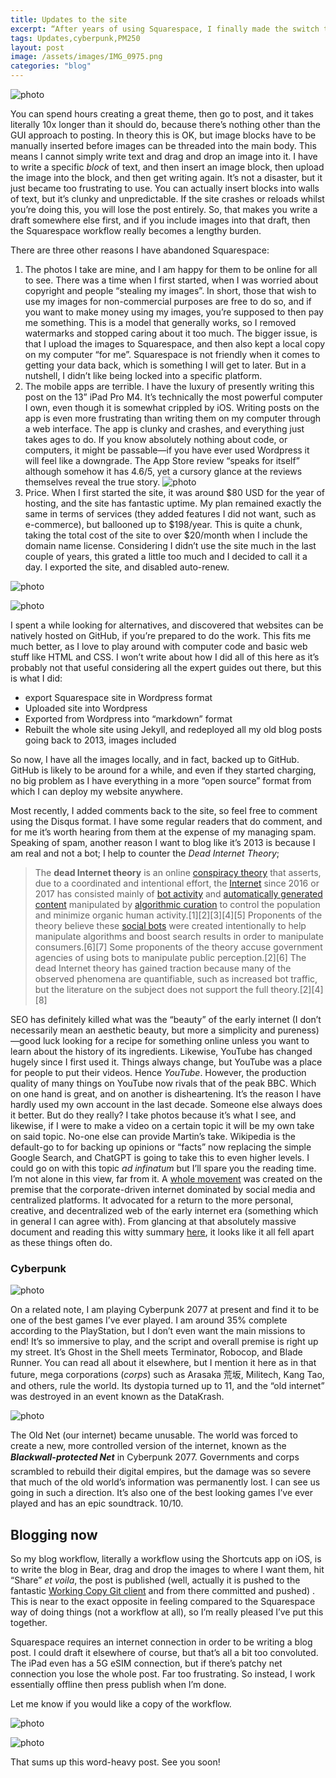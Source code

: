 ```yaml
---
title: Updates to the site
excerpt: “After years of using Squarespace, I finally made the switch to Jekyll and GitHub Pages. The reasons? Clunky editing, restrictive workflows, poor mobile apps, and rising costs. Now, my site is fully in my control, backed up locally and on GitHub, with a seamless blogging workflow. I’ve also restored comments and embraced a more open, personal web—something that feels increasingly rare in today’s internet. Oh, and I’m playing Cyberpunk 2077, which ties into all this more than you’d think…”
tags: Updates,cyberpunk,PM250
layout: post
image: /assets/images/IMG_0975.png
categories: "blog"
---
```


![photo](/assets/images/IMG_0829.png)

You can spend hours creating a great theme, then go to post, and it takes literally 10x longer than it should do, because there’s nothing other than the GUI approach to posting. In theory this is OK, but image blocks have to be manually inserted before images can be threaded into the main body. This means I cannot simply write text and drag and drop an image into it. I have to write a specific *block* of text, and then insert an image block, then upload the image into the block, and then get writing again. It’s not a disaster, but it just became too frustrating to use. You can actually insert blocks into walls of text, but it’s clunky and unpredictable. If the site crashes or reloads whilst you’re doing this, you will lose the post entirely. So, that makes you write a draft somewhere else first, and if you include images into that draft, then the Squarespace workflow really becomes a lengthy burden. 

There are three other reasons I have abandoned Squarespace:
1) The photos I take are mine, and I am happy for them to be online for all to see. There was a time when I first started, when I was worried about copyright and people “stealing my images”. In short, those that wish to use my images for non-commercial purposes are free to do so, and if you want to make money using my images, you’re supposed to then pay me something. This is a model that generally works, so I removed watermarks and stopped caring about it too much. The bigger issue, is that I upload the images to Squarespace, and then also kept a local copy on my computer “for me”. Squarespace is not friendly when it comes to getting your data back, which is something I will get to later. But in a nutshell, I didn’t like being locked into a specific platform.
2) The mobile apps are terrible. I have the luxury of presently writing this post on the 13” iPad Pro M4. It’s technically the most powerful computer I own, even though it is somewhat crippled by iOS. Writing posts on the app is even more frustrating than writing them on my computer through a web interface. The app is clunky and crashes, and everything just takes ages to do. If you know absolutely nothing about code, or computers, it might be passable—if you have ever used Wordpress it will feel like a downgrade. The App Store review “speaks for itself” although somehow it has 4.6/5, yet a cursory glance at the reviews themselves reveal the true story.
![photo](/assets/images/1308d465e471abe22290ccbf3d700b2c014e308d.heic)
3) Price. When I first started the site, it was around $80 USD for the year of hosting, and the site has fantastic uptime. My plan remained exactly the same in terms of services (they added features I did not want, such as e-commerce), but ballooned up to $198/year. This is quite a chunk, taking the total cost of the site to over $20/month when I include the domain name license. Considering I didn’t use the site much in the last couple of years, this grated a little too much and I decided to call it a day. I exported the site, and disabled auto-renew.

![photo](/assets/images/Pasted%20Graphic.png)

![photo](/assets/images/image.png)

I spent a while looking for alternatives, and discovered that websites can be natively hosted on GitHub, if you’re prepared to do the work. This fits me much better, as I love to play around with computer code and basic web stuff like HTML and CSS. I won’t write about how I did all of this here as it’s probably not that useful considering all the expert guides out there, but this is what I did:

- export Squarespace site in Wordpress format
- Uploaded site into Wordpress
- Exported from Wordpress into “markdown” format
- Rebuilt the whole site using Jekyll, and redeployed all my old blog posts going back to 2013, images included

So now, I have all the images locally, and in fact, backed up to GitHub. GitHub is likely to be around for a while, and even if they started charging, no big problem as I have everything in a more “open source” format from which I can deploy my website anywhere.

Most recently, I added comments back to the site, so feel free to comment using the Disqus format. I have some regular readers that do comment, and for me it’s worth hearing from them at the expense of my managing spam. Speaking of spam, another reason I want to blog like it’s 2013 is because I am real and not a bot; I help to counter the *Dead Internet Theory*;

> The **dead Internet theory** is an online [conspiracy theory](https://en.wikipedia.org/wiki/Conspiracy_theory) that asserts, due to a coordinated and intentional effort, the [Internet](https://en.wikipedia.org/wiki/Internet) since 2016 or 2017 has consisted mainly of [bot activity](https://en.wikipedia.org/wiki/Internet_bot) and [automatically generated content](https://en.wikipedia.org/wiki/Automatically_generated_content) manipulated by [algorithmic curation](https://en.wikipedia.org/wiki/Algorithmic_curation) to control the population and minimize organic human activity.[1][2][3][4][5] Proponents of the theory believe these [social bots](https://en.wikipedia.org/wiki/Social_bot) were created intentionally to help manipulate algorithms and boost search results in order to manipulate consumers.[6][7] Some proponents of the theory accuse government agencies of using bots to manipulate public perception.[2][6] The dead Internet theory has gained traction because many of the observed phenomena are quantifiable, such as increased bot traffic, but the literature on the subject does not support the full theory.[2][4][8]

SEO has definitely killed what was the “beauty” of the early internet (I don’t necessarily mean an aesthetic beauty, but more a simplicity and pureness)—good luck looking for a recipe for something online unless you want to learn about the history of its ingredients. Likewise, YouTube has changed hugely since I first used it. Things always change, but YouTube was a place for people to put their videos. Hence *YouTube*. However, the production quality of many things on YouTube now rivals that of the peak BBC. Which on one hand is great, and on another is disheartening. It’s the reason I have hardly used my own account in the last decade. Someone else always does it better. But do they really? I take photos because it’s what I see, and likewise, if I were to make a video on a certain topic it will be my own take on said topic. No-one else can provide Martin’s take. Wikipedia is the default-go to for backing up opinions or “facts” now replacing the simple Google Search, and ChatGPT is going to take this to even higher levels. I could go on with this topic *ad infinatum* but I’ll spare you the reading time.  I’m not alone in this view, far from it. A [whole movement](https://yesterweb.org) was created on the premise that the corporate-driven internet dominated by social media and centralized platforms. It advocated for a return to the more personal, creative, and decentralized web of the early internet era (something which in general I can agree with). From glancing at that absolutely massive document and reading this witty summary [here](https://suboptimalism.neocities.org/writings/yesterweb), it looks like it all fell apart as these things often do. 

### Cyberpunk
![photo](/assets/images/IMG_0711.png)

On a related note, I am playing Cyberpunk 2077 at present and find it to be one of the best games I’ve ever played. I am around 35% complete according to the PlayStation, but I don’t even want the main missions to end! It’s so immersive to play, and the script and overall premise is right up my street. It’s Ghost in the Shell meets Terminator, Robocop, and Blade Runner. You can read all about it elsewhere, but I mention it here as in that future, mega corporations (*corps*) such as Arasaka 荒坂, Militech, Kang Tao, and others, rule the world. Its dystopia turned up to 11, and the “old internet” was destroyed in an event known as the DataKrash. 

![photo](/assets/images/F009DC56-BF6C-4746-9E0F-DC36F29AC68F.png)

The Old Net (our internet) became unusable. The world was forced to create a new, more controlled version of the internet, known as the ***Blackwall-protected Net*** in Cyberpunk 2077. Governments and corps scrambled to rebuild their digital empires, but the damage was so severe that much of the old world’s information was permanently lost. I can see us going in such a direction. It’s also one of the best looking games I’ve ever played and has an epic soundtrack. 10/10.

## Blogging now

So my blog workflow, literally a workflow using the Shortcuts app on iOS, is to write the blog in Bear, drag and drop the images to where I want them, hit “Share” *et voila*, the post is published (well, actually it is pushed to the fantastic [Working Copy Git client](https://workingcopy.app) and from there committed and pushed) . This is near to the exact opposite in feeling compared to the Squarespace way of doing things (not a workflow at all), so I’m really pleased I’ve put this together.

Squarespace requires an internet connection in order to be writing a blog post. I could draft it elsewhere of course, but that’s all a bit too convoluted. The iPad even has a 5G eSIM connection, but if there’s patchy net connection you lose the whole post. Far too frustrating. So instead, I work essentially offline then press publish when I’m done.

Let me know if you would like a copy of the workflow.

![photo](/assets/images/DSC00476%202.png)

![photo](/assets/images/IMG_0975.png)

That sums up this word-heavy post. See you soon!
